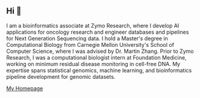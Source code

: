 ## Hi 👋

I am a bioinformatics associate at Zymo Research, where I develop AI applications for oncology research and engineer databases and pipelines for Next Generation Sequencing data. I hold a Master's degree in Computational Biology from Carnegie Mellon University's School of Computer Science, where I was advised by Dr. Martin Zhang. Prior to Zymo Research, I was a computational biologist intern at Foundation Medicine, working on minimum residual disease monitoring in cell-free DNA. My expertise spans statistical genomics, machine learning, and bioinformatics pipeline development for genomic datasets.

[My Homepage](https://yu-bryan-zhou.github.io/)
<!--
**bryanzhou008/bryanzhou008** is a ✨ _special_ ✨ repository because its `README.md` (this file) appears on your GitHub profile.

Here are some ideas to get you started:

- 🔭 I’m currently working on ...
- 🌱 I’m currently learning ...
- 👯 I’m looking to collaborate on ...
- 🤔 I’m looking for help with ...
- 💬 Ask me about ...
- 📫 How to reach me: ...
- 😄 Pronouns: ...
- ⚡ Fun fact: ...
-->
